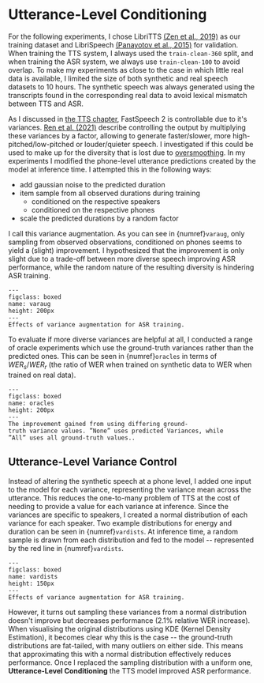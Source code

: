 # Utterance-Level Conditioning

For the following experiments, I chose
LibriTTS [(Zen et al., 2019)](references.html#zen2019libritts)  as our training dataset and LibriSpeech [(Panayotov et al., 2015)](references.html#panayotov2015librispeech) for
validation. When training the TTS system, I always used
the ``train-clean-360`` split, and when training the ASR
system, we always use ``train-clean-100`` to avoid overlap. To make my experiments as close to the case in which
little real data is available, I limited the size of both synthetic
and real speech datasets to 10 hours. The synthetic speech
was always generated using the transcripts found in the corresponding real data to avoid lexical mismatch between TTS
and ASR.

As I discussed in [the TTS chapter](02_tts.html#controllability), FastSpeech 2 is controllable due to it's variances. [Ren et al. (2021)](references.html#ren2021fastspeech2) describe controlling the output by multiplying these variances by a factor, allowing to generate faster/slower, more high-pitched/low-pitched or louder/quieter speech. I investigated if this could be used to make up for the diversity that is lost due to [oversmoothing](02_tts.html#controllability). In my experiments I modified the phone-level utterance predictions created by the model at inference time. I attempted this in the following ways:
- add gaussian noise to the predicted duration
- item sample from all observed durations during training
    - conditioned on the respective speakers
	- conditioned on the respective phones
- scale the predicted durations by a random factor

I call this variance augmentation.
As you can see in {numref}`varaug`, only sampling from observed observations, conditioned on phones seems to yield a (slight) improvement. I hypothesized that the improvement is only slight due to a trade-off between more diverse speech improving ASR performance, while the random nature of the resulting diversity is hindering ASR training.

```{figure} ../figures/varaug.png
---
figclass: boxed
name: varaug
height: 200px
---
Effects of variance augmentation for ASR training.
```

To evaluate if more diverse variances are helpful at all, I conducted a range of oracle experiments which use the ground-truth variances rather than the predicted ones. This can be seen in {numref}`oracles` in terms of $WER_s/WER_r$ (the ratio of WER when trained on synthetic data to WER when trained on real data). 

```{figure} ../figures/oracles.png
---
figclass: boxed
name: oracles
height: 200px
---
The improvement gained from using differing ground-
truth variance values. ”None” uses predicted Variances, while
”All” uses all ground-truth values..
```

## Utterance-Level Variance Control

Instead of altering the synthetic speech at a phone level, I added one input to the model for each variance, representing the variance mean across the utterance. This reduces the one-to-many problem of TTS at the cost of needing to provide a value for each variance at inference. Since the variances are specific to speakers, I created a normal distribution of each variance for each speaker. Two example distributions for energy and duration can be seen in {numref}`vardists`. At inference time, a random sample is drawn from each distribution and fed to the model -- represented by the red line in {numref}`vardists`.

```{figure} ../figures/vardists.png
---
figclass: boxed
name: vardists
height: 150px
---
Effects of variance augmentation for ASR training.
```

However, it turns out sampling these variances from a normal distribution doesn't improve but decreases performance (2.1% relative WER increase). When visualising the original distributions using KDE (Kernel Density Estimation), it becomes clear why this is the case -- the ground-truth distributions are fat-tailed, with many outliers on either side. This means that approximating this with a normal distribution effectively reduces performance. Once I replaced the sampling distribution with a uniform one, **Utterance-Level Conditioning** the TTS model improved ASR performance.